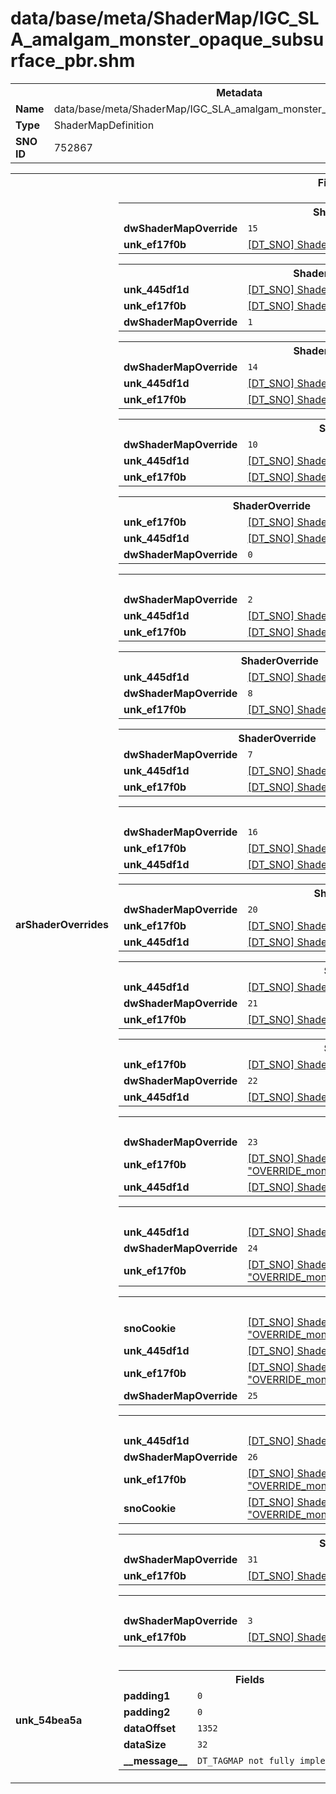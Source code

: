 <h1>data/base/meta/ShaderMap/IGC_SLA_amalgam_monster_opaque_subsurface_pbr.shm</h1><table><tr><th colspan="100%">Metadata</th></tr><tr><td><b>Name</b></td><td>data/base/meta/ShaderMap/IGC_SLA_amalgam_monster_opaque_subsurface_pbr.shm</td></tr><tr><td><b>Type</b></td><td>ShaderMapDefinition</td></tr><tr><td><b>SNO ID</b></td><td>752867</td></tr></table>

<table><tr><th colspan="100%">Fields</th></tr><tr><td><b>arShaderOverrides</b></td><td><table><tr><th colspan="100%">ShaderOverride</th></tr><tr><td><b>dwShaderMapOverride</b></td><td><code>15</code></td></tr><tr><td><b>unk_ef17f0b</b></td><td><a href="..\Shader\OVERRIDE_monster_opaque_pbr_ShadowInfested.shd.md">[DT_SNO] Shader: "OVERRIDE_monster_opaque_pbr_ShadowInfested"</a></td></tr></table>


<table><tr><th colspan="100%">ShaderOverride</th></tr><tr><td><b>unk_445df1d</b></td><td><a href="..\Shader\OVERRIDE_fur_skin_burning.shd.md">[DT_SNO] Shader: "OVERRIDE_fur_skin_burning"</a></td></tr><tr><td><b>unk_ef17f0b</b></td><td><a href="..\Shader\OVERRIDE_monster_opaque_pbr_burning.shd.md">[DT_SNO] Shader: "OVERRIDE_monster_opaque_pbr_burning"</a></td></tr><tr><td><b>dwShaderMapOverride</b></td><td><code>1</code></td></tr></table>


<table><tr><th colspan="100%">ShaderOverride</th></tr><tr><td><b>dwShaderMapOverride</b></td><td><code>14</code></td></tr><tr><td><b>unk_445df1d</b></td><td><a href="..\Shader\OVERRIDE_monster_opaque_pbr_charred.shd.md">[DT_SNO] Shader: "OVERRIDE_monster_opaque_pbr_charred"</a></td></tr><tr><td><b>unk_ef17f0b</b></td><td><a href="..\Shader\OVERRIDE_monster_opaque_pbr_charred.shd.md">[DT_SNO] Shader: "OVERRIDE_monster_opaque_pbr_charred"</a></td></tr></table>


<table><tr><th colspan="100%">ShaderOverride</th></tr><tr><td><b>dwShaderMapOverride</b></td><td><code>10</code></td></tr><tr><td><b>unk_445df1d</b></td><td><a href="..\Shader\OVERRIDE_fur_skin_chilled.shd.md">[DT_SNO] Shader: "OVERRIDE_fur_skin_chilled"</a></td></tr><tr><td><b>unk_ef17f0b</b></td><td><a href="..\Shader\OVERRIDE_monster_opaque_subsurface_pbr_chilled.shd.md">[DT_SNO] Shader: "OVERRIDE_monster_opaque_subsurface_pbr_chilled"</a></td></tr></table>


<table><tr><th colspan="100%">ShaderOverride</th></tr><tr><td><b>unk_ef17f0b</b></td><td><a href="..\Shader\GLOBAL_frozen.shd.md">[DT_SNO] Shader: "GLOBAL_frozen"</a></td></tr><tr><td><b>unk_445df1d</b></td><td><a href="..\Shader\GLOBAL_frozen.shd.md">[DT_SNO] Shader: "GLOBAL_frozen"</a></td></tr><tr><td><b>dwShaderMapOverride</b></td><td><code>0</code></td></tr></table>


<table><tr><th colspan="100%">ShaderOverride</th></tr><tr><td><b>dwShaderMapOverride</b></td><td><code>2</code></td></tr><tr><td><b>unk_445df1d</b></td><td><a href="..\Shader\OVERRIDE_fur_skin_poisoned.shd.md">[DT_SNO] Shader: "OVERRIDE_fur_skin_poisoned"</a></td></tr><tr><td><b>unk_ef17f0b</b></td><td><a href="..\Shader\OVERRIDE_monster_opaque_subsurface_pbr_poisoned.shd.md">[DT_SNO] Shader: "OVERRIDE_monster_opaque_subsurface_pbr_poisoned"</a></td></tr></table>


<table><tr><th colspan="100%">ShaderOverride</th></tr><tr><td><b>unk_445df1d</b></td><td><a href="..\Shader\actor_shadow_new.shd.md">[DT_SNO] Shader: "actor_shadow_new"</a></td></tr><tr><td><b>dwShaderMapOverride</b></td><td><code>8</code></td></tr><tr><td><b>unk_ef17f0b</b></td><td><a href="..\Shader\actor_shadow_new.shd.md">[DT_SNO] Shader: "actor_shadow_new"</a></td></tr></table>


<table><tr><th colspan="100%">ShaderOverride</th></tr><tr><td><b>dwShaderMapOverride</b></td><td><code>7</code></td></tr><tr><td><b>unk_445df1d</b></td><td><a href="..\Shader\OVERRIDE_stealth.shd.md">[DT_SNO] Shader: "OVERRIDE_stealth"</a></td></tr><tr><td><b>unk_ef17f0b</b></td><td><a href="..\Shader\OVERRIDE_stealth.shd.md">[DT_SNO] Shader: "OVERRIDE_stealth"</a></td></tr></table>


<table><tr><th colspan="100%">ShaderOverride</th></tr><tr><td><b>dwShaderMapOverride</b></td><td><code>16</code></td></tr><tr><td><b>unk_ef17f0b</b></td><td><a href="..\Shader\OVERRIDE_monster_opaque_subsurface_pbr_vampEnrage.shd.md">[DT_SNO] Shader: "OVERRIDE_monster_opaque_subsurface_pbr_vampEnrage"</a></td></tr><tr><td><b>unk_445df1d</b></td><td><a href="..\Shader\OVERRIDE_monster_opaque_subsurface_pbr_vampEnrage.shd.md">[DT_SNO] Shader: "OVERRIDE_monster_opaque_subsurface_pbr_vampEnrage"</a></td></tr></table>


<table><tr><th colspan="100%">ShaderOverride</th></tr><tr><td><b>dwShaderMapOverride</b></td><td><code>20</code></td></tr><tr><td><b>unk_ef17f0b</b></td><td><a href="..\Shader\OVERRIDE_monster_opaque_subsurface_pbr_holy.shd.md">[DT_SNO] Shader: "OVERRIDE_monster_opaque_subsurface_pbr_holy"</a></td></tr><tr><td><b>unk_445df1d</b></td><td><a href="..\Shader\OVERRIDE_fur_skin_holy.shd.md">[DT_SNO] Shader: "OVERRIDE_fur_skin_holy"</a></td></tr></table>


<table><tr><th colspan="100%">ShaderOverride</th></tr><tr><td><b>unk_445df1d</b></td><td><a href="..\Shader\OVERRIDE_fur_skin_demonic.shd.md">[DT_SNO] Shader: "OVERRIDE_fur_skin_demonic"</a></td></tr><tr><td><b>dwShaderMapOverride</b></td><td><code>21</code></td></tr><tr><td><b>unk_ef17f0b</b></td><td><a href="..\Shader\OVERRIDE_monster_opaque_subsurface_pbr_demonic.shd.md">[DT_SNO] Shader: "OVERRIDE_monster_opaque_subsurface_pbr_demonic"</a></td></tr></table>


<table><tr><th colspan="100%">ShaderOverride</th></tr><tr><td><b>unk_ef17f0b</b></td><td><a href="..\Shader\OVERRIDE_monster_opaque_subsurface_pbr_highlight.shd.md">[DT_SNO] Shader: "OVERRIDE_monster_opaque_subsurface_pbr_highlight"</a></td></tr><tr><td><b>dwShaderMapOverride</b></td><td><code>22</code></td></tr><tr><td><b>unk_445df1d</b></td><td><a href="..\Shader\OVERRIDE_fur_skin_highlight.shd.md">[DT_SNO] Shader: "OVERRIDE_fur_skin_highlight"</a></td></tr></table>


<table><tr><th colspan="100%">ShaderOverride</th></tr><tr><td><b>dwShaderMapOverride</b></td><td><code>23</code></td></tr><tr><td><b>unk_ef17f0b</b></td><td><a href="..\Shader\OVERRIDE_monster_opaque_subsurface_pbr_demonic_transitionIn.shd.md">[DT_SNO] Shader: "OVERRIDE_monster_opaque_subsurface_pbr_demonic_transitionIn"</a></td></tr><tr><td><b>unk_445df1d</b></td><td><a href="..\Shader\OVERRIDE_fur_skin_demonic_transitionIn.shd.md">[DT_SNO] Shader: "OVERRIDE_fur_skin_demonic_transitionIn"</a></td></tr></table>


<table><tr><th colspan="100%">ShaderOverride</th></tr><tr><td><b>unk_445df1d</b></td><td><a href="..\Shader\OVERRIDE_fur_skin_demonic_transitionOut.shd.md">[DT_SNO] Shader: "OVERRIDE_fur_skin_demonic_transitionOut"</a></td></tr><tr><td><b>dwShaderMapOverride</b></td><td><code>24</code></td></tr><tr><td><b>unk_ef17f0b</b></td><td><a href="..\Shader\OVERRIDE_monster_opaque_subsurface_pbr_demonic_transitionOut.shd.md">[DT_SNO] Shader: "OVERRIDE_monster_opaque_subsurface_pbr_demonic_transitionOut"</a></td></tr></table>


<table><tr><th colspan="100%">ShaderOverride</th></tr><tr><td><b>snoCookie</b></td><td><a href="..\Shader\OVERRIDE_monster_opaque_subsurface_pbr_bloody_transitionIn_shadowCookie.shd.md">[DT_SNO] Shader: "OVERRIDE_monster_opaque_subsurface_pbr_bloody_transitionIn_shadowCookie"</a></td></tr><tr><td><b>unk_445df1d</b></td><td><a href="..\Shader\OVERRIDE_fur_skin_bloody_transitionIn.shd.md">[DT_SNO] Shader: "OVERRIDE_fur_skin_bloody_transitionIn"</a></td></tr><tr><td><b>unk_ef17f0b</b></td><td><a href="..\Shader\OVERRIDE_monster_opaque_subsurface_pbr_bloody_transitionIn.shd.md">[DT_SNO] Shader: "OVERRIDE_monster_opaque_subsurface_pbr_bloody_transitionIn"</a></td></tr><tr><td><b>dwShaderMapOverride</b></td><td><code>25</code></td></tr></table>


<table><tr><th colspan="100%">ShaderOverride</th></tr><tr><td><b>unk_445df1d</b></td><td><a href="..\Shader\OVERRIDE_fur_skin_bloody_transitionOut.shd.md">[DT_SNO] Shader: "OVERRIDE_fur_skin_bloody_transitionOut"</a></td></tr><tr><td><b>dwShaderMapOverride</b></td><td><code>26</code></td></tr><tr><td><b>unk_ef17f0b</b></td><td><a href="..\Shader\OVERRIDE_monster_opaque_subsurface_pbr_bloody_transitionOut.shd.md">[DT_SNO] Shader: "OVERRIDE_monster_opaque_subsurface_pbr_bloody_transitionOut"</a></td></tr><tr><td><b>snoCookie</b></td><td><a href="..\Shader\OVERRIDE_monster_opaque_subsurface_pbr_bloody_transitionOut_shadowCookie.shd.md">[DT_SNO] Shader: "OVERRIDE_monster_opaque_subsurface_pbr_bloody_transitionOut_shadowCookie"</a></td></tr></table>


<table><tr><th colspan="100%">ShaderOverride</th></tr><tr><td><b>dwShaderMapOverride</b></td><td><code>31</code></td></tr><tr><td><b>unk_ef17f0b</b></td><td><a href="..\Shader\OVERRIDE_monster_opaque_subsurface_pbr_petrify.shd.md">[DT_SNO] Shader: "OVERRIDE_monster_opaque_subsurface_pbr_petrify"</a></td></tr></table>


<table><tr><th colspan="100%">ShaderOverride</th></tr><tr><td><b>dwShaderMapOverride</b></td><td><code>3</code></td></tr><tr><td><b>unk_ef17f0b</b></td><td><a href="..\Shader\OVERRIDE_monster_opaque_subsurface_pbr_motionBlur.shd.md">[DT_SNO] Shader: "OVERRIDE_monster_opaque_subsurface_pbr_motionBlur"</a></td></tr></table>


</td></tr><tr><td><b>unk_54bea5a</b></td><td><table><tr><th colspan="100%">Fields</th></tr><tr><td><b>padding1</b></td><td><code>0</code></td></tr><tr><td><b>padding2</b></td><td><code>0</code></td></tr><tr><td><b>dataOffset</b></td><td><code>1352</code></td></tr><tr><td><b>dataSize</b></td><td><code>32</code></td></tr><tr><td><b>__message__</b></td><td><code>DT_TAGMAP not fully implemented yet</code></td></tr></table>

</td></tr></table>

